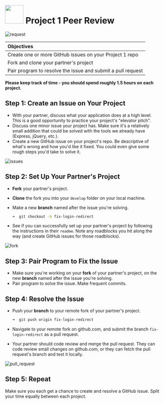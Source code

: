# <img src="https://cloud.githubusercontent.com/assets/7833470/10899314/63829980-8188-11e5-8cdd-4ded5bcb6e36.png" height="60"> Project 1 Peer Review

![request](https://cloud.githubusercontent.com/assets/7833470/11257325/b3ba61b0-8e05-11e5-8f60-ebcc940f05e8.gif)

| Objectives |
| :--- |
| Create one or more GitHub issues on your Project 1 repo |
| Fork and clone your partner's project |
| Pair program to resolve the issue and submit a pull request |

**Please keep track of time - you should spend roughly 1.5 hours on each project.**

## Step 1: Create an Issue on Your Project

* With your partner, discuss what your application does at a high level. This is a good opportunity to practice your project's "elevator pitch".
* Discuss one minor issue your project has. Make sure it's a relatively small addition that could be solved with the tools we already have (Express, jQuery, etc.).
* Create a new GitHub issue on your project's repo. Be descriptive of what's wrong and how you'd like it fixed. You could even give some rough steps you'd take to solve it.

![issues](imgs/issue.png)

## Step 2: Set Up Your Partner's Project

* **Fork** your partner's project.
* **Clone** the fork you into your `develop` folder on your local machine.
* Make a new **branch** named after the issue you're solving.

  ```zsh
  ➜  git checkout -b fix-login-redirect
  ```

* See if you can successfully set up your partner's project by following the instructions in their `readme`. Note any roadblocks you hit along the way (and create GitHub issues for those roadblocks).

![fork](imgs/fork.png)

## Step 3: Pair Program to Fix the Issue

* Make sure you're working on your **fork** of your partner's project, on the new **branch** named after the issue you're solving.
* Pair program to solve the issue. Make frequent commits.

## Step 4: Resolve the Issue

* Push your **branch** to your remote fork of your partner's project.

  ```zsh
  ➜  git push origin fix-login-redirect
  ```

* Navigate to your remote fork on github.com, and submit the branch `fix-login-redirect` as a pull request.
* Your partner should code review and merge the pull request. They can code review small changes on github.com, or they can fetch the pull request's branch and test it locally.

![pull_request](imgs/pull_request.png)

## Step 5: Repeat

Make sure you each get a chance to create and resolve a GitHub issue. Split your time equally between each project.
